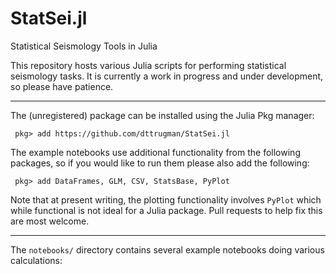 # StatSei.jl
Statistical Seismology Tools in Julia


This repository hosts various Julia scripts for performing statistical seismology tasks. It is currently a work in progress and under development, so please have patience.

---

The (unregistered) package can be installed using the Julia Pkg manager:

` pkg> add https://github.com/dttrugman/StatSei.jl`

The example notebooks use additional functionality from the following packages, so if you would like to run them please also add the following:

` pkg> add DataFrames, GLM, CSV, StatsBase, PyPlot`

Note that at present writing, the plotting functionality involves `PyPlot` which while functional is not ideal for a Julia package. Pull requests to help fix this are most welcome.

---

The `notebooks/` directory contains several example notebooks doing various calculations:
